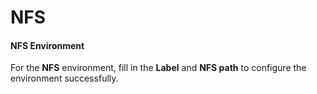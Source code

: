 # NFS

#### NFS **Environment** <a href="#nfs-environment" id="nfs-environment"></a>

For the **NFS** environment, fill in the **Label** and **NFS path** to configure the environment successfully.

<figure><img src="https://cdn.document360.io/8711f4e7-c040-4616-aac9-d947f87e4619/Images/Documentation/image-1623317560756.png" alt=""><figcaption></figcaption></figure>
